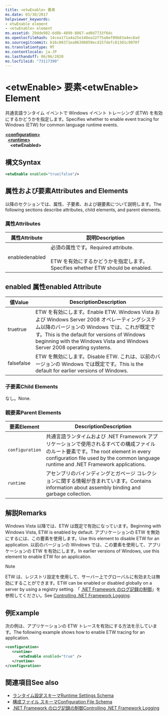 ```yaml
---
title: <etwEnable> 要素
ms.date: 03/30/2017
helpviewer_keywords:
- etwEnable element
- <etwEnable> element
ms.assetid: 29dde982-6d8b-4099-8867-ad0d7733f6dc
ms.openlocfilehash: 14cea171a4a25e148ea32f75a8ef09b83a4ec8ad
ms.sourcegitcommit: b16c00371ea06398859ecd157defc81301c9070f
ms.translationtype: MT
ms.contentlocale: ja-JP
ms.lasthandoff: 06/06/2020
ms.locfileid: "73117390"
---
```

# <a name="etwenable-element"></a><span data-ttu-id="08844-102">\<etwEnable> 要素</span><span class="sxs-lookup"><span data-stu-id="08844-102">\<etwEnable> Element</span></span>
<span data-ttu-id="08844-103">共通言語ランタイム イベントで Windows イベント トレーシング (ETW) を有効にするかどうかを指定します。</span><span class="sxs-lookup"><span data-stu-id="08844-103">Specifies whether to enable event tracing for Windows (ETW) for common language runtime events.</span></span>  
  
[**\<configuration>**](../configuration-element.md)\
&nbsp;&nbsp;[**\<runtime>**](runtime-element.md)\
&nbsp;&nbsp;&nbsp;&nbsp;**\<etwEnabled>**  
  
## <a name="syntax"></a><span data-ttu-id="08844-104">構文</span><span class="sxs-lookup"><span data-stu-id="08844-104">Syntax</span></span>  
  
```xml  
<etwEnable enabled="true|false"/>  
```  
  
## <a name="attributes-and-elements"></a><span data-ttu-id="08844-105">属性および要素</span><span class="sxs-lookup"><span data-stu-id="08844-105">Attributes and Elements</span></span>  
 <span data-ttu-id="08844-106">以降のセクションでは、属性、子要素、および親要素について説明します。</span><span class="sxs-lookup"><span data-stu-id="08844-106">The following sections describe attributes, child elements, and parent elements.</span></span>  
  
### <a name="attributes"></a><span data-ttu-id="08844-107">属性</span><span class="sxs-lookup"><span data-stu-id="08844-107">Attributes</span></span>  
  
|<span data-ttu-id="08844-108">属性</span><span class="sxs-lookup"><span data-stu-id="08844-108">Attribute</span></span>|<span data-ttu-id="08844-109">説明</span><span class="sxs-lookup"><span data-stu-id="08844-109">Description</span></span>|  
|---------------|-----------------|  
|<span data-ttu-id="08844-110">enabled</span><span class="sxs-lookup"><span data-stu-id="08844-110">enabled</span></span>|<span data-ttu-id="08844-111">必須の属性です。</span><span class="sxs-lookup"><span data-stu-id="08844-111">Required attribute.</span></span><br /><br /> <span data-ttu-id="08844-112">ETW を有効にするかどうかを指定します。</span><span class="sxs-lookup"><span data-stu-id="08844-112">Specifies whether ETW should be enabled.</span></span>|  
  
## <a name="enabled-attribute"></a><span data-ttu-id="08844-113">enabled 属性</span><span class="sxs-lookup"><span data-stu-id="08844-113">enabled Attribute</span></span>  
  
|<span data-ttu-id="08844-114">値</span><span class="sxs-lookup"><span data-stu-id="08844-114">Value</span></span>|<span data-ttu-id="08844-115">Description</span><span class="sxs-lookup"><span data-stu-id="08844-115">Description</span></span>|  
|-----------|-----------------|  
|<span data-ttu-id="08844-116">true</span><span class="sxs-lookup"><span data-stu-id="08844-116">true</span></span>|<span data-ttu-id="08844-117">ETW を有効にします。</span><span class="sxs-lookup"><span data-stu-id="08844-117">Enable ETW.</span></span> <span data-ttu-id="08844-118">Windows Vista および Windows Server 2008 オペレーティングシステム以降のバージョンの Windows では、これが既定です。</span><span class="sxs-lookup"><span data-stu-id="08844-118">This is the default for versions of Windows beginning with the Windows Vista and Windows Server 2008 operating systems.</span></span>|  
|<span data-ttu-id="08844-119">false</span><span class="sxs-lookup"><span data-stu-id="08844-119">false</span></span>|<span data-ttu-id="08844-120">ETW を無効にします。</span><span class="sxs-lookup"><span data-stu-id="08844-120">Disable ETW.</span></span> <span data-ttu-id="08844-121">これは、以前のバージョンの Windows では既定です。</span><span class="sxs-lookup"><span data-stu-id="08844-121">This is the default for earlier versions of Windows.</span></span>|  
  
### <a name="child-elements"></a><span data-ttu-id="08844-122">子要素</span><span class="sxs-lookup"><span data-stu-id="08844-122">Child Elements</span></span>  
 <span data-ttu-id="08844-123">なし。</span><span class="sxs-lookup"><span data-stu-id="08844-123">None.</span></span>  
  
### <a name="parent-elements"></a><span data-ttu-id="08844-124">親要素</span><span class="sxs-lookup"><span data-stu-id="08844-124">Parent Elements</span></span>  
  
|<span data-ttu-id="08844-125">要素</span><span class="sxs-lookup"><span data-stu-id="08844-125">Element</span></span>|<span data-ttu-id="08844-126">Description</span><span class="sxs-lookup"><span data-stu-id="08844-126">Description</span></span>|  
|-------------|-----------------|  
|`configuration`|<span data-ttu-id="08844-127">共通言語ランタイムおよび .NET Framework アプリケーションで使用されるすべての構成ファイルのルート要素です。</span><span class="sxs-lookup"><span data-stu-id="08844-127">The root element in every configuration file used by the common language runtime and .NET Framework applications.</span></span>|  
|`runtime`|<span data-ttu-id="08844-128">アセンブリのバインディングとガベージ コレクションに関する情報が含まれています。</span><span class="sxs-lookup"><span data-stu-id="08844-128">Contains information about assembly binding and garbage collection.</span></span>|  
  
## <a name="remarks"></a><span data-ttu-id="08844-129">解説</span><span class="sxs-lookup"><span data-stu-id="08844-129">Remarks</span></span>  
 <span data-ttu-id="08844-130">Windows Vista 以降では、ETW は既定で有効になっています。</span><span class="sxs-lookup"><span data-stu-id="08844-130">Beginning with Windows Vista, ETW is enabled by default.</span></span> <span data-ttu-id="08844-131">アプリケーションの ETW を無効にするには、この要素を使用します。</span><span class="sxs-lookup"><span data-stu-id="08844-131">Use this element to disable ETW for an application.</span></span> <span data-ttu-id="08844-132">以前のバージョンの Windows では、この要素を使用して、アプリケーションの ETW を有効にします。</span><span class="sxs-lookup"><span data-stu-id="08844-132">In earlier versions of Windows, use this element to enable ETW for an application.</span></span>  
  
> [!NOTE]
> <span data-ttu-id="08844-133">ETW は、レジストリ設定を使用して、サーバー上でグローバルに有効または無効にすることができます。</span><span class="sxs-lookup"><span data-stu-id="08844-133">ETW can be enabled or disabled globally on a server by using a registry setting.</span></span> <span data-ttu-id="08844-134">「 [.NET Framework のログ記録の制御](../../../performance/controlling-logging.md)」を参照してください。</span><span class="sxs-lookup"><span data-stu-id="08844-134">See [Controlling .NET Framework Logging](../../../performance/controlling-logging.md).</span></span>  
  
## <a name="example"></a><span data-ttu-id="08844-135">例</span><span class="sxs-lookup"><span data-stu-id="08844-135">Example</span></span>  
 <span data-ttu-id="08844-136">次の例は、アプリケーションの ETW トレースを有効にする方法を示しています。</span><span class="sxs-lookup"><span data-stu-id="08844-136">The following example shows how to enable ETW tracing for an application.</span></span>  
  
```xml  
<configuration>  
   <runtime>  
      <etwEnable enabled="true" />  
   </runtime>  
</configuration>  
```  
  
## <a name="see-also"></a><span data-ttu-id="08844-137">関連項目</span><span class="sxs-lookup"><span data-stu-id="08844-137">See also</span></span>

- [<span data-ttu-id="08844-138">ランタイム設定スキーマ</span><span class="sxs-lookup"><span data-stu-id="08844-138">Runtime Settings Schema</span></span>](index.md)
- [<span data-ttu-id="08844-139">構成ファイル スキーマ</span><span class="sxs-lookup"><span data-stu-id="08844-139">Configuration File Schema</span></span>](../index.md)
- [<span data-ttu-id="08844-140">.NET Framework のログ記録の制御</span><span class="sxs-lookup"><span data-stu-id="08844-140">Controlling .NET Framework Logging</span></span>](../../../performance/controlling-logging.md)

